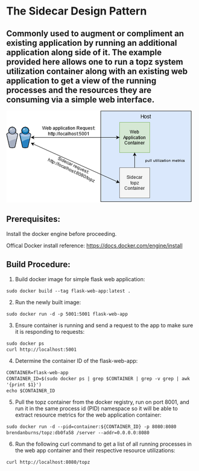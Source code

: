 # The Sidecar Design Pattern 
## Commonly used to augment or compliment an existing application by running an additional application along side of it. The example provided here allows one to run a topz system utilization container along with an existing web application to get a view of the running processes and the resources they are consuming via a simple web interface. 
 
![topz architecture diagram](sidecar_topz_arch.png)


## Prerequisites:
Install the docker engine before proceeding.

Offical Docker install reference:
https://docs.docker.com/engine/install

## Build Procedure:
1. Build docker image for simple flask web application:
  ```shell 
  sudo docker build --tag flask-web-app:latest .
  ```

2. Run the newly built image:  
  ```shell
  sudo docker run -d -p 5001:5001 flask-web-app
  ```

3. Ensure container is running and send a request to the app to make sure it is responding to requests:  
  ```shell
  sudo docker ps  
  curl http://localhost:5001  
  ```
  
4. Determine the container ID of the flask-web-app:  
  ```shell
  CONTAINER=flask-web-app  
  CONTAINER_ID=$(sudo docker ps | grep $CONTAINER | grep -v grep | awk '{print $1}')  
  echo $CONTAINER_ID   
  ```
  
5. Pull the topz container from the docker registry, run on port 8001, and run it in the same process id (PID) namespace so it will be able to extract resource metrics for the web application container:  
  ```shell
  sudo docker run -d --pid=container:${CONTAINER_ID} -p 8080:8080 brendanburns/topz:db0fa58 /server --addr=0.0.0.0:8080  
  ```
  
6. Run the following curl command to get a list of all running processes in the web app container and their respective resource utilizations:  
  ```shell
  curl http://localhost:8080/topz
  ```

